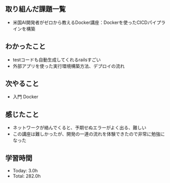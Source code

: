 ## 取り組んだ課題一覧
- 米国AI開発者がゼロから教えるDocker講座：Dockerを使ったCICDパイプラインを構築
## わかったこと
- testコードも自動生成してくれるrailsすごい
- 外部アプリを使った実行環境構築方法、デプロイの流れ
## 次やること
- 入門 Docker
## 感じたこと
- ネットワークが絡んでくると、予期せぬエラーがよく出る、難しい
- この講座は難しかったが、開発の一連の流れを体験できたので非常に勉強になった
## 学習時間
- Today: 3.0h
- Total: 282.0h
